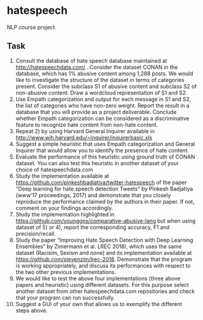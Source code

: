 # hatespeech
NLP course project


## Task
1. Consult the database of hate speech database maintained at http://hatespeechdata.com/ . Consider the dataset CONAN in the database, which has 1% abusive content among 1,288 posts. We would like to investigate the structure of the dataset in terms of categories present. Consider the subclass S1 of abusive content and subclass S2 of non-abusive content. Draw a wordcloud representation of S1 and S2.
2. Use Empath categorization and output for each message in S1 and S2, the list of categories who have non-zero weight. Report the result in a database that you will provide as a project deliverable. Conclude whether Empath categorization can be considered as a discriminative feature to recognize hate content from non-hate content.
3. Repeat 2) by using Harvard General Inquirer available in http://www.wjh.harvard.edu/~inquirer/inquirerbasic.xls
4. Suggest a simple heuristic that uses Empath categorization and General Inquirer that would allow you to identify the presence of hate content.
5. Evaluate the performance of this heuristic using ground truth of CONAN dataset.  You can also test this heuristic in another dataset of your choice of hatespeechdata.com 
6. Study the implementation available at https://github.com/pinkeshbadjatiya/twitter-hatespeech of the paper “Deep learning for hate speech detection Tweets” by Pinkesh Badjatiya (www’17 proceedings, 2017) and demonstrate that you closely reproduce the performance claimed by the authors in their paper. If not, comment on your findings accordingly. 
7. Study the implementation highlighted in https://github.com/younggns/comparative-abusive-lang but when using dataset of 5) or 4), report the corresponding accuracy, F1 and precision/recall.
8. Study the paper “Improving Hate Speech Detection with Deep Learning Ensembles” by Zimermann et al. LREC 2018), which uses the same dataset (Racisim, Sexism and none) and its implementation available at https://github.com/stevenzim/lrec-2018. Demonstrate that the program is working appropriately, and discuss its performances with respect to the two other previous implementations. 
9. We would like to test the above four implementations (three above papers and heuristic) using different datasets. For this purpose select another dataset from other hatespeechdata.com repositories and check that your program can run successfully.
10. Suggest a GUI of your own that allows us to exemplify the different steps above.